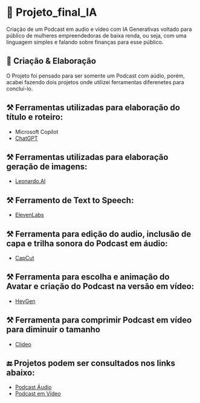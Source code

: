 # 🔷 Projeto_final_IA
Criação de um Podcast em audio e vídeo com IA Generativas voltado para público de mulheres empreendedoras de baixa renda, ou seja, com uma linguagem simples e falando sobre finanças para esse público.

## 🎨 Criação & Elaboração
O Projeto foi pensado para ser somente um Podcast com aúdio, porém, acabei fazendo dois projetos onde utilizei ferramentas diferenetes para concluí-lo.

## ⚒️ Ferramentas utilizadas para elaboração do título e roteiro:
-  Microsoft Copilot
-  [ChatGPT](https://chat.chatbotapp.ai)

## ⚒️ Ferramentas utilizadas para elaboração geração de imagens:
-  [Leonardo.AI](https://app.leonardo.ai/)

## ⚒️ Ferramento de Text to Speech:
- [ElevenLabs](https://elevenlabs.io/)

## ⚒️ Ferramenta para edição do audio, inclusão de capa e trilha sonora do Podcast em áudio:
- [CapCut](https://www.capcut.com/my-edit)

## ⚒️ Ferramenta para escolha e animação do Avatar e criação do Podcast na versão em vídeo:
- [HeyGen](https://app.heygen.com/home)

## ⚒️ Ferramenta para comprimir Podcast em vídeo para diminuir o tamanho
- [Clideo](https://clideo.com/)

## 🔚 Projetos podem ser consultados nos links abaixo:
-  [Podcast Áudio](https://github.com/JaneAzevedo/projeto_final_IA/blob/main/Podcast%20Financeiramente%20Poderosa.7z)
-  [Podcast em Vídeo](https://github.com/JaneAzevedo/projeto_final_IA/blob/main/podcast-financeiramente-poderosa-com-video.mp4)

  

  
    
